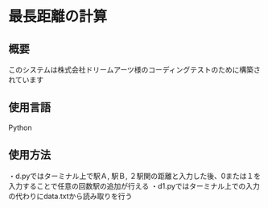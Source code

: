 # 最長距離の計算
## 概要
このシステムは株式会社ドリームアーツ様のコーディングテストのために構築されています
## 使用言語
Python
## 使用方法
・d.pyではターミナル上で駅Ａ, 駅Ｂ, ２駅関の距離と入力した後、0または１を入力することで任意の回数駅の追加が行える
・d1.pyではターミナル上での入力の代わりにdata.txtから読み取りを行う